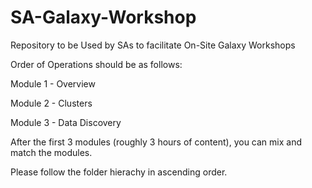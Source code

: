 # SA-Galaxy-Workshop

Repository to be Used by SAs to facilitate On-Site Galaxy Workshops

Order of Operations should be as follows:

Module 1 - Overview

Module 2 - Clusters

Module 3 - Data Discovery


After the first 3 modules (roughly 3 hours of content), you can mix and match the modules. 

Please follow the folder hierachy in ascending order. 
